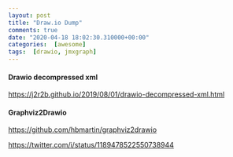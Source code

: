 ```yaml
---
layout: post
title: "Draw.io Dump"
comments: true
date: "2020-04-18 18:02:30.310000+00:00"
categories:  [awesome]
tags:  [drawio, jmxgraph]
---
```





#### Drawio decompressed xml
https://j2r2b.github.io/2019/08/01/drawio-decompressed-xml.html

#### Graphviz2Drawio
https://github.com/hbmartin/graphviz2drawio


https://twitter.com/i/status/1189478522550738944